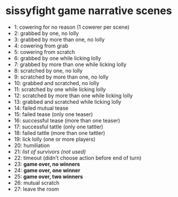# sissyfight game narrative scenes


* 1: cowering for no reason (1 cowerer per scene)
* 2: grabbed by one, no lolly
* 3: grabbed by more than one, no lolly
* 4: cowering from grab
* 5: cowering from scratch
* 6: grabbed by one while licking lolly
* 7: grabbed by more than one while licking lolly
* 8: scratched by one, no lolly
* 9: scratched by more than one, no lolly
* 10: grabbed and scratched, no lolly
* 11: scratched by one while licking lolly
* 12: scratched by more than one while licking lolly
* 13: grabbed and scratched while licking lolly
* 14: failed mutual tease
* 15: failed tease (only one teaser)
* 16: successful tease (more than one teaser)
* 17: successful tattle (only one tattler)
* 18: failed tattle (more than one tattler)
* 19: lick lolly (one or more players)
* 20: humiliation
* 21: *list of survivors (not used)*
* 22: timeout (didn't choose action before end of turn)
* 23: **game over, no winners**
* 24: **game over, one winner**
* 25: **game over, two winners**
* 26: mutual scratch
* 27: leave the room